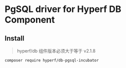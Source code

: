 # PgSQL driver for Hyperf DB Component

## Install

> hyperf/db 组件版本必须大于等于 v2.1.8

```
composer require hyperf/db-pgsql-incubator
```
